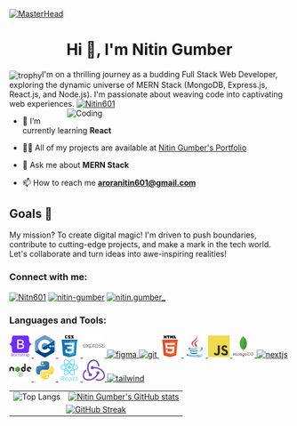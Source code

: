 [![MasterHead](https://theacemakers.com/wp-content/uploads/2020/05/coustom-web.gif)](https://www.nitingumber.me/)
<h1 align="center">Hi 👋, I'm Nitin Gumber</h1>
<img align="center" alt="trophy" width="1100" src="https://github-profile-trophy.vercel.app/?username=Nitin-Gumber"
<h3 align="center">I'm on a thrilling journey as a budding Full Stack Web Developer, exploring the dynamic universe of MERN Stack (MongoDB, Express.js, React.js, and Node.js). I'm passionate about weaving code into captivating web experiences.</h3>
<img align= "right" alt="Coding" width= "400" src= "https://cdn.dribbble.com/users/1162077/screenshots/3848914/programmer.gif"  


<p align="left"> <a href="https://twitter.com/Nitin601" target="blank"><img src="https://img.shields.io/twitter/follow/Nitin601?logo=twitter&style=for-the-badg" alt="Nitin601" /></a> </p>

- 🌱 I’m currently learning **React**

- 👨‍💻 All of my projects are available at [Nitin Gumber's Portfolio](https://nitin-portfolio-nitin-gumber.vercel.app/)

- 💬 Ask me about **MERN Stack**

- 📫 How to reach me **aroranitin601@gmail.com**
##
##



<h2> Goals 🎯</h2>

<p>My mission? To create digital magic! I'm driven to push boundaries, contribute to cutting-edge projects, and make a mark in the tech world. Let's collaborate and turn ideas into awe-inspiring realities!</p>

<h3 align="left">Connect with me:</h3>
<p align="left">
<a href="https://twitter.com/Nitin601" target="blank"><img align="center" src="https://raw.githubusercontent.com/rahuldkjain/github-profile-readme-generator/master/src/images/icons/Social/twitter.svg" alt="Nitn601" height="30" width="40" /></a>
<a href="https://www.linkedin.com/in/nitin-gumber-web-dev/" target="blank"><img align="center" src="https://raw.githubusercontent.com/rahuldkjain/github-profile-readme-generator/master/src/images/icons/Social/linked-in-alt.svg" alt="nitin-gumber" height="30" width="40" /></a>
<a href="https://www.instagram.com/nitin.gumber_/?igsh=ODA1NTc5OTg5Nw%3D%3D" target="blank"><img align="center" src="https://raw.githubusercontent.com/rahuldkjain/github-profile-readme-generator/master/src/images/icons/Social/instagram.svg" alt="nitin.gumber_" height="30" width="40" /></a>
</p>

<h3 align="left">Languages and Tools:</h3>
<p align="left"> <a href="https://getbootstrap.com" target="_blank" rel="noreferrer"> <img src="https://raw.githubusercontent.com/devicons/devicon/master/icons/bootstrap/bootstrap-plain-wordmark.svg" alt="bootstrap" width="40" height="40"/> </a> <a href="https://www.w3schools.com/cpp/" target="_blank" rel="noreferrer"> <img src="https://raw.githubusercontent.com/devicons/devicon/master/icons/cplusplus/cplusplus-original.svg" alt="cplusplus" width="40" height="40"/> </a> <a href="https://www.w3schools.com/css/" target="_blank" rel="noreferrer"> <img src="https://raw.githubusercontent.com/devicons/devicon/master/icons/css3/css3-original-wordmark.svg" alt="css3" width="40" height="40"/> </a> <a href="https://expressjs.com" target="_blank" rel="noreferrer"> <img src="https://raw.githubusercontent.com/devicons/devicon/master/icons/express/express-original-wordmark.svg" alt="express" width="40" height="40"/> </a> <a href="https://www.figma.com/" target="_blank" rel="noreferrer"> <img src="https://www.vectorlogo.zone/logos/figma/figma-icon.svg" alt="figma" width="40" height="40"/> </a> <a href="https://git-scm.com/" target="_blank" rel="noreferrer"> <img src="https://www.vectorlogo.zone/logos/git-scm/git-scm-icon.svg" alt="git" width="40" height="40"/> </a> <a href="https://www.w3.org/html/" target="_blank" rel="noreferrer"> <img src="https://raw.githubusercontent.com/devicons/devicon/master/icons/html5/html5-original-wordmark.svg" alt="html5" width="40" height="40"/> </a> <a href="https://www.java.com" target="_blank" rel="noreferrer"> <img src="https://raw.githubusercontent.com/devicons/devicon/master/icons/java/java-original.svg" alt="java" width="40" height="40"/> </a> <a href="https://developer.mozilla.org/en-US/docs/Web/JavaScript" target="_blank" rel="noreferrer"> <img src="https://raw.githubusercontent.com/devicons/devicon/master/icons/javascript/javascript-original.svg" alt="javascript" width="40" height="40"/> </a> <a href="https://www.mongodb.com/" target="_blank" rel="noreferrer"> <img src="https://raw.githubusercontent.com/devicons/devicon/master/icons/mongodb/mongodb-original-wordmark.svg" alt="mongodb" width="40" height="40"/> </a> <a href="https://nextjs.org/" target="_blank" rel="noreferrer"> <img src="https://cdn.worldvectorlogo.com/logos/nextjs-2.svg" alt="nextjs" width="40" height="40"/> </a> <a href="https://nodejs.org" target="_blank" rel="noreferrer"> <img src="https://raw.githubusercontent.com/devicons/devicon/master/icons/nodejs/nodejs-original-wordmark.svg" alt="nodejs" width="40" height="40"/> </a> <a href="https://www.python.org" target="_blank" rel="noreferrer"> <img src="https://raw.githubusercontent.com/devicons/devicon/master/icons/python/python-original.svg" alt="python" width="40" height="40"/> </a> <a href="https://reactjs.org/" target="_blank" rel="noreferrer"> <img src="https://raw.githubusercontent.com/devicons/devicon/master/icons/react/react-original-wordmark.svg" alt="react" width="40" height="40"/> </a> <a href="https://redux.js.org" target="_blank" rel="noreferrer"> <img src="https://raw.githubusercontent.com/devicons/devicon/master/icons/redux/redux-original.svg" alt="redux" width="40" height="40"/> </a> <a href="https://tailwindcss.com/" target="_blank" rel="noreferrer"> <img src="https://www.vectorlogo.zone/logos/tailwindcss/tailwindcss-icon.svg" alt="tailwind" width="40" height="40"/> </a> </p>

<table>
  <tr>
    <td>
      <img src="https://github-readme-stats.vercel.app/api/top-langs/?username=Nitin-Gumber&layout=compact" alt="Top Langs" />
    </td>
    <td>
      <a href="https://github.com/Nitin-Gumber/github-readme-stats">
        <img src="https://github-readme-stats.vercel.app/api?username=Nitin-Gumber" alt="Nitin Gumber's GitHub stats" />
      </a>
    </td>
  </tr>
  <tr>
    <td colspan="2" align="center">
      <a href="https://git.io/streak-stats">
        <img src="https://streak-stats.demolab.com/?user=Nitin-Gumber" alt="GitHub Streak" />
      </a>
    </td>
  </tr>
</table>

